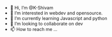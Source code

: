 - 👋 Hi, I’m @K-Shivam
- 👀 I’m interested in webdev and opensource.
- 🌱 I’m currently learning Javascript and python 
- 💞️ I’m looking to collaborate on dev
- 📫 How to reach me ...

<!---
K-Shivam009/K-Shivam009 is a ✨ special ✨ repository because its `README.md` (this file) appears on your GitHub profile.
You can click the Preview link to take a look at your changes.
--->
